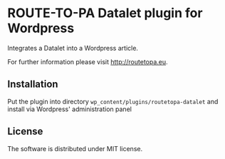 # ROUTE-TO-PA Datalet plugin for Wordpress
Integrates a Datalet into a Wordpress article.

For further information please visit http://routetopa.eu.

## Installation
Put the plugin into directory `wp_content/plugins/routetopa-datalet` and install via Wordpress' administration panel

## License
The software is distributed under MIT license.